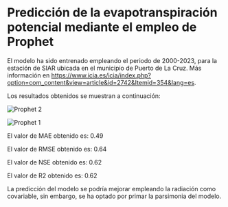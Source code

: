 # Predicción de la evapotranspiración potencial mediante el empleo de Prophet

El modelo ha sido entrenado empleando el periodo de 2000-2023, para la estación de SIAR ubicada en el municipio de Puerto de La Cruz. Más información en https://www.icia.es/icia/index.php?option=com_content&view=article&id=2742&Itemid=354&lang=es.

Los resultados obtenidos se muestran a continuación:

![Prophet 2](https://github.com/aledor07/Evapotranspiration_forecasting/assets/86531400/ffea5a01-beba-4f8b-a114-c9b15ba07e81)

![Prophet 1](https://github.com/aledor07/Evapotranspiration_forecasting/assets/86531400/180cab56-da88-450d-a54d-d31d81feadd5)

El valor de MAE obtenido es: 0.49

El valor de RMSE obtenido es: 0.64

El valor de NSE obtenido es: 0.62

El valor de R2 obtenido es: 0.62

La predicción del modelo se podría mejorar empleando la radiación como covariable, sin embargo, se ha optado por primar la parsimonia del modelo.
